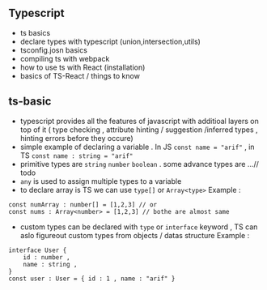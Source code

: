 ## Typescript  
- ts basics 
- declare types with typescript (union,intersection,utils)
- tsconfig.josn basics 
- compiling ts with webpack
- how to use ts with React (installation) 
- basics of TS-React / things to know 


## ts-basic 
- typescript provides all the features of javascript with additioal layers on top of it ( type checking , attribute hinting / suggestion /inferred types , hinting errors before they occure)
- simple example of declaring a variable . In JS `const name = "arif"` , in TS `const name : string = "arif"`
- primitive types are `string` `number` `boolean` . some advance types are ...// todo 
- `any` is used to assign multiple types to a variable 
- to declare array is TS we can use `type[]` or `Array<type>`
Example :
```
const numArray : number[] = [1,2,3] // or 
const nums : Array<number> = [1,2,3] // bothe are almost same 
```
- custom types can be declared with `type` or `interface` keyword  , TS can aslo figureout custom types from objects / datas structure 
Example : 
```
interface User {
    id : number , 
    name : string ,
}
const user : User = { id : 1 , name : "arif" }
```